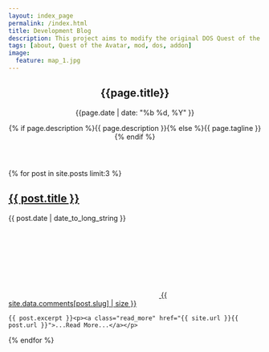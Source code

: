 ```yaml
---
layout: index_page
permalink: /index.html
title: Development Blog
description: This project aims to modify the original DOS Quest of the Avatar to add additional content, via quests, locations, and features.
tags: [about, Quest of the Avatar, mod, dos, addon]
image:
  feature: map_1.jpg
---
```

      
<article class="wrap post">
        <header class="post-header">
          <hgroup>
            <h1 class="page_title">{{page.title}}</h1>
            <p class="date">{{page.date | date: "%b %d, %Y" }}</p>
            <p class="intro">{% if page.description %}{{ page.description }}{% else %}{{ page.tagline }}{% endif %}</p>
          </hgroup>
        </header>
  {% for post in site.posts limit:3 %}
    <h2>
      <a href="{{ site.url }}{{ post.url }}">{{ post.title }}</a>
    </h2>
    <p class="date"><time datetime="{{ post.date | date: "%Y-%m-%d" }}">{{ post.date | date_to_long_string }}</time>  <a class="comment-count" href="{{ site.url }}{{ post.url }}#static-comments"><svg class="comment-icon"><use xlink:href="#icon-bubble"></use></svg> {{ site.data.comments[post.slug] | size }}</a></p>
    
    {{ post.excerpt }}<p><a class="read_more" href="{{ site.url }}{{ post.url }}">...Read More...</a></p>
        
  {% endfor %}

</article>

